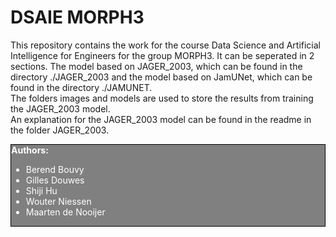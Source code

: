 # DSAIE MORPH3

This repository contains the work for the course Data Science and Artificial Intelligence for Engineers for the group MORPH3. It can be seperated in 2 sections. The model based on JAGER_2003, which can be found in the directory ./JAGER_2003 and the model based on JamUNet, which can be found in the directory ./JAMUNET. <br>
The folders images and models are used to store the results from training the JAGER_2003 model. <br>
An explanation for the JAGER_2003 model can be found in the readme in the folder JAGER_2003.

<div style="background-color: grey; color: white; border: 1px solid black;">
<b> Authors: </b>

- Berend Bouvy
- Gilles Douwes
- Shiji Hu
- Wouter Niessen
- Maarten de Nooijer
</div>


